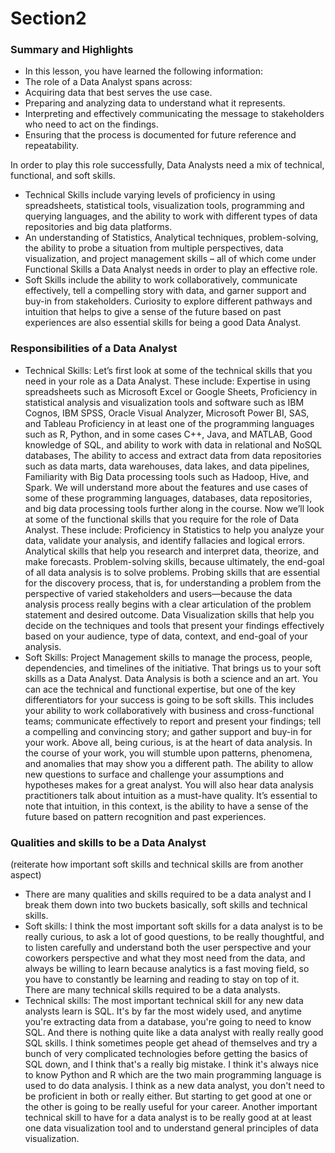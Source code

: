 # Section2
### Summary and Highlights
- In this lesson, you have learned the following information: 
- The role of a Data Analyst spans across:
- Acquiring data that best serves the use case.
- Preparing and analyzing data to understand what it represents.
- Interpreting and effectively communicating the message to stakeholders who need to act on the findings.
- Ensuring that the process is documented for future reference and repeatability.  


In order to play this role successfully, Data Analysts need a mix of technical, functional, and soft skills.  
- Technical Skills include varying levels of proficiency in using spreadsheets, statistical tools, visualization tools, programming and querying languages, and the ability to work with different types of data repositories and big data platforms.
- An understanding of Statistics, Analytical techniques, problem-solving, the ability to probe a situation from multiple perspectives, data visualization, and project management skills – all of which come under Functional Skills a Data Analyst needs in order to play an effective role.
- Soft Skills include the ability to work collaboratively, communicate effectively, tell a compelling story with data, and garner support and buy-in from stakeholders. Curiosity to explore different pathways and intuition that helps to give a sense of the future based on past experiences are also essential skills for being a good Data Analyst.
 
### Responsibilities of a Data Analyst
- Technical Skills: Let’s first look at some of the technical skills that you need in your role as a Data Analyst. These include: Expertise in using spreadsheets such as Microsoft Excel or Google Sheets, Proficiency in statistical analysis and visualization tools and software such as IBM Cognos, IBM SPSS, Oracle Visual Analyzer, Microsoft Power BI, SAS, and Tableau Proficiency in at least one of the programming languages such as R, Python, and in some cases C++, Java, and MATLAB, Good knowledge of SQL, and ability to work with data in relational and NoSQL databases, The ability to access and extract data from data repositories such as data marts, data warehouses, data lakes, and data pipelines, Familiarity with Big Data processing tools such as Hadoop, Hive, and Spark. We will understand more about the features and use cases of some of these programming languages, databases, data repositories, and big data processing tools further along in the course. Now we’ll look at some of the functional skills that you require for the role of Data Analyst. These include: Proficiency in Statistics to help you analyze your data, validate your analysis, and identify fallacies and logical errors. Analytical skills that help you research and interpret data, theorize, and make forecasts. Problem-solving skills, because ultimately, the end-goal of all data analysis is to solve problems. Probing skills that are essential for the discovery process, that is, for understanding a problem from the perspective of varied stakeholders and users—because the data analysis process really begins with a clear articulation of the problem statement and desired outcome. Data Visualization skills that help you decide on the techniques and tools that present your findings effectively based on your audience, type of data, context, and end-goal of your analysis.
- Soft Skills: Project Management skills to manage the process, people, dependencies, and timelines of the initiative. That brings us to your soft skills as a Data Analyst. Data Analysis is both a science and an art. You can ace the technical and functional expertise, but one of the key differentiators for your success is going to be soft skills. This includes your ability to work collaboratively with business and cross-functional teams; communicate effectively to report and present your findings; tell a compelling and convincing story; and gather support and buy-in for your work. Above all, being curious, is at the heart of data analysis. In the course of your work, you will stumble upon patterns, phenomena, and anomalies that may show you a different path. The ability to allow new questions to surface and challenge your assumptions and hypotheses makes for a great analyst. You will also hear data analysis practitioners talk about intuition as a must-have quality. It’s essential to note that intuition, in this context, is the ability to have a sense of the future based on pattern recognition and past experiences.

### Qualities and skills to be a Data Analyst 
(reiterate how important soft skills and technical skills are from another aspect)
- There are many qualities and skills required to be a data analyst and I break them down into two buckets basically, soft skills and technical skills.
- Soft skills: I think the most important soft skills for a data analyst is to be really curious, to ask a lot of good questions, to be really thoughtful, and to listen carefully and understand both the user perspective and your coworkers perspective and what they most need from the data, and always be willing to learn because analytics is a fast moving field, so you have to constantly be learning and reading to stay on top of it. There are many technical skills required to be a data analysts.
- Technical skills: The most important technical skill for any new data analysts learn is SQL. It's by far the most widely used, and anytime you're extracting data from a database, you're going to need to know SQL. And there is nothing quite like a data analyst with really really good SQL skills. I think sometimes people get ahead of themselves and try a bunch of very complicated technologies before getting the basics of SQL down, and I think that's a really big mistake. I think it's always nice to know Python and R which are the two main programming language is used to do data analysis. I think as a new data analyst, you don't need to be proficient in both or really either. But starting to get good at one or the other is going to be really useful for your career. Another important technical skill to have for a data analyst is to be really good at at least one data visualization tool and to understand general principles of data visualization.
